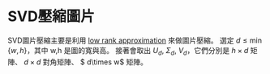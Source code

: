 # SVD壓縮圖片

SVD圖片壓縮主要是利用 [low rank approximation](https://en.wikipedia.org/wiki/Low-rank_approximation) 來做圖片壓縮。 選定 $d\leq \min \{w,h \}$，其中 w,h 是圖的寬與高。 接著會取出 $U_d$, $\Sigma_d$, $V_d$，它們分別是  $h\times d$ 矩陣、 $d\times d$ 對角矩陣、 $ d\times w$ 矩陣。      
